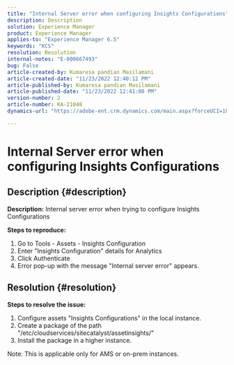 ```yaml
---
title: "Internal Server error when configuring Insights Configurations"
description: Description
solution: Experience Manager
product: Experience Manager
applies-to: "Experience Manager 6.5"
keywords: "KCS"
resolution: Resolution
internal-notes: "E-000667493"
bug: False
article-created-by: Kumaresa pandian Masilamani
article-created-date: "11/23/2022 12:40:12 PM"
article-published-by: Kumaresa pandian Masilamani
article-published-date: "11/23/2022 12:41:08 PM"
version-number: 2
article-number: KA-21048
dynamics-url: "https://adobe-ent.crm.dynamics.com/main.aspx?forceUCI=1&pagetype=entityrecord&etn=knowledgearticle&id=3632d4f7-2b6b-ed11-9561-6045bd006b3d"

---
```

# Internal Server error when configuring Insights Configurations

## Description {#description}


<b>Description:</b>
 Internal server error when trying to configure Insights Configurations

<b>Steps to reproduce:</b>

1. Go to Tools - Assets - Insights Configuration
2. Enter "Insights Configuration" details for Analytics
3. Click Authenticate
4. Error pop-up with the message "Internal server error" appears.



## Resolution {#resolution}


<b>Steps to resolve the issue: </b>

1. Configure assets "Insights Configurations" in the local instance.
2. Create a package of the path "/etc/cloudservices/sitecatalyst/assetinsights/"
3. Install the package in a higher instance.


Note: This is applicable only for AMS or on-prem instances.
